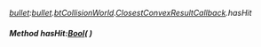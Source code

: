 _[bullet](../../modules/bullet/bullet-module.md):[bullet](../../modules/bullet/bullet-module.md).[btCollisionWorld](../../modules/bullet/bullet-btcollisionworld.md).[ClosestConvexResultCallback](../../modules/bullet/bullet-btcollisionworld-closestconvexresultcallback.md).hasHit_
##### Method hasHit:[Bool](../../modules/wonkey/wonkey-types-bool.md)(  )
